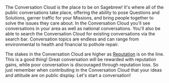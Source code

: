 The Conversation Cloud is the place to be on Sagebrew! It's where all of the 
public conversations take place, offering the ability to pose Questions 
and Solutions, garner traffic for your Missions, and bring people together 
to solve the issues they care about. In the 
Conversation Cloud you'll see conversations in your area as well as 
national conversations. You'll also be able to search the 
Conversation Cloud for existing conversations via the search bar. Conversation
topics are endless and can range from environmental to health and 
financial to pothole repair.

The stakes in the Conversation Cloud are higher as [Reputation][1] is on the line. 
This is a good thing! Great conversation will be rewarded with reputation 
gains, while poor conversation is discouraged through reputation loss. 
So just remember when contributing in the Conversation Cloud that your ideas and 
attitude are on public display. Let's start a conversation! 



[1]: /help/reputation/

